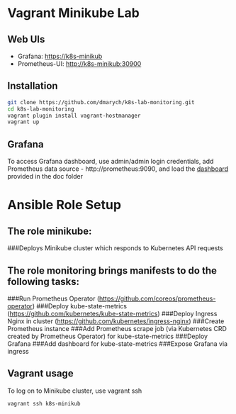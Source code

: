 # Vagrant Minikube Lab

## Web UIs

- Grafana: [https://k8s-minikub](https://k8s-minikub)
- Prometheus-UI: [http://k8s-minikub:30900](http://k8s-minikub:30900)

## Installation

```bash
git clone https://github.com/dmarych/k8s-lab-monitoring.git
cd k8s-lab-monitoring
vagrant plugin install vagrant-hostmanager
vagrant up
```

## Grafana

To access Grafana dashboard, use admin/admin login credentials, add Prometheus data source - http://prometheus:9090, and load the [dashboard](doc/kubernetes-cluster-prometheus_rev1.json) provided in the doc folder

# Ansible Role Setup

## The role minikube:
###Deploys Minikube cluster which responds to Kubernetes API requests
## The role monitoring brings manifests to do the following tasks:
###Run Prometheus Operator (https://github.com/coreos/prometheus-operator)
###Deploy kube-state-metrics (https://github.com/kubernetes/kube-state-metrics)
###Deploy Ingress Nginx in cluster (https://github.com/kubernetes/ingress-nginx)
###Create Prometheus instance 
###Add Prometheus scrape job (via Kubernetes CRD created by Prometheus Operator) for kube-state-metrics
###Deploy Grafana 
###Add dashboard for kube-state-metrics
###Expose Grafana via ingress

## Vagrant usage

To log on to Minikube cluster, use vagrant ssh

``
vagrant ssh k8s-minikub
``


